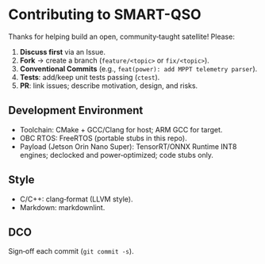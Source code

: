 # Contributing to SMART-QSO

Thanks for helping build an open, community‑taught satellite! Please:

1. **Discuss first** via an Issue.
2. **Fork** → create a branch (`feature/<topic>` or `fix/<topic>`).
3. **Conventional Commits** (e.g., `feat(power): add MPPT telemetry parser`).
4. **Tests**: add/keep unit tests passing (`ctest`).
5. **PR**: link issues; describe motivation, design, and risks.

## Development Environment
- Toolchain: CMake + GCC/Clang for host; ARM GCC for target.
- OBC RTOS: FreeRTOS (portable stubs in this repo).
- Payload (Jetson Orin Nano Super): TensorRT/ONNX Runtime INT8 engines; declocked and power‑optimized; code stubs only.

## Style
- C/C++: clang‑format (LLVM style).
- Markdown: markdownlint.

## DCO
Sign‑off each commit (`git commit -s`).
